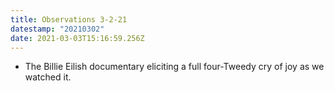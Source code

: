 ```yaml
---
title: Observations 3-2-21
datestamp: "20210302"
date: 2021-03-03T15:16:59.256Z
---
```

- The Billie Eilish documentary eliciting a full four-Tweedy cry of joy as we watched it.